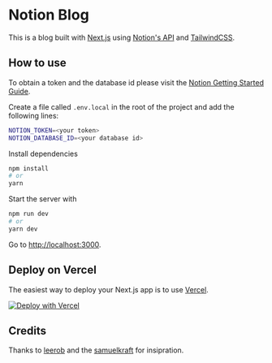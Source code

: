 # Notion Blog

This is a blog built with [Next.js](https://nextjs.org) using [Notion's API](https://developers.notion.com/) and [TailwindCSS](https://tailwdindcss.com).

## How to use

To obtain a token and the database id please visit the [Notion Getting Started Guide](https://developers.notion.com/docs/getting-started).

Create a file called `.env.local` in the root of the project and add the following lines: 

```bash
NOTION_TOKEN=<your token>
NOTION_DATABASE_ID=<your database id>
````

Install dependencies

```bash
npm install
# or
yarn
```

Start the server with 

```bash
npm run dev
# or
yarn dev
```

Go to [http://localhost:3000](http://localhost:3000).

## Deploy on Vercel


The easiest way to deploy your Next.js app is to use [Vercel](https://vercel.com/).

[![Deploy with Vercel](https://vercel.com/button)](https://vercel.com/new/clone?repository-url=https%3A%2F%2Fgithub.com%2Fminime89-maker%2Fnext.js-notion-blog&env=NOTION_TOKEN,NOTION_DATABASE_ID&envDescription=Notion%20Token%20and%20Notion%20Database%20ID%20is%20required&envLink=https%3A%2F%2Fwww.notion.so%2Fmy-integrations&demo-title=Blog&demo-description=A%20blog%20example%20using%20Next.js%20and%20Notion's%20api&demo-url=https%3A%2F%2Fnotionblogs.vercel.app%2F&demo-image=https%3A%2F%2Fuser-images.githubusercontent.com%2F77694499%2F139641140-b61b5d2a-cb9c-45ed-988f-f18eed400003.png)

## Credits

Thanks to [leerob](https://github.com/leerob) and the [samuelkraft](https://github.com/samuelkraft) for insipration.

